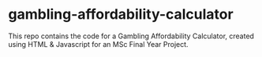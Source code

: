 # gambling-affordability-calculator

This repo contains the code for a Gambling Affordability Calculator, created using HTML & Javascript for an MSc Final Year Project.